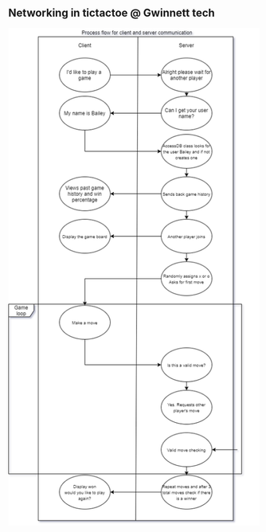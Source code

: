 ## Networking in tictactoe @ Gwinnett tech


![alt text](https://github.com/TheJavaCoder/TicTacToe/blob/master/Docs/imgs/Untitled%20Diagram%20(25).png?raw=true)
